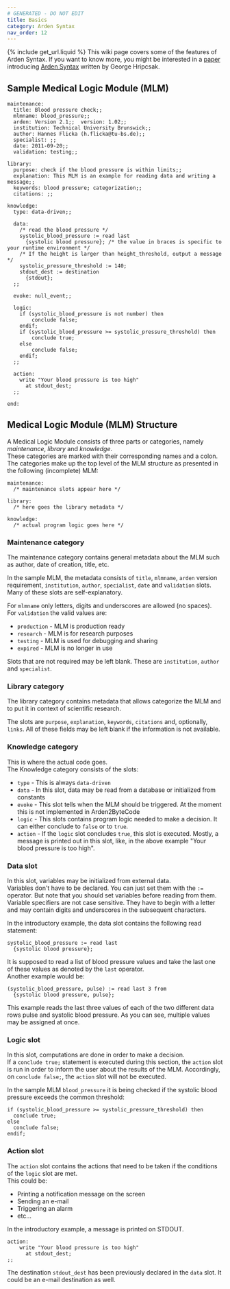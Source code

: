 ```yaml
---
# GENERATED - DO NOT EDIT
title: Basics
category: Arden Syntax
nav_order: 12
---
```

{% include get_url.liquid %}
This wiki page covers some of the features of Arden Syntax. If you want to know more, you might be interested in a [paper](http://www.sciencedirect.com/science/article/pii/0010482594900027) introducing [Arden Syntax](http://en.wikipedia.org/wiki/Arden_syntax) written by George Hripcsak.

## Sample Medical Logic Module (MLM)

	maintenance:
	  title: Blood pressure check;;
	  mlmname: blood_pressure;;
	  arden: Version 2.1;;  version: 1.02;;
	  institution: Technical University Brunswick;;
	  author: Hannes Flicka (h.flicka@tu-bs.de);;
	  specialist: ;;
	  date: 2011-09-20;;
	  validation: testing;;

	library:
	  purpose: check if the blood pressure is within limits;;
	  explanation: This MLM is an example for reading data and writing a message;;
	  keywords: blood pressure; categorization;;
	  citations: ;;

	knowledge:
	  type: data-driven;;

	  data:
		/* read the blood pressure */
		systolic_blood_pressure := read last
		  {systolic blood pressure}; /* the value in braces is specific to your runtime environment */
		/* If the height is larger than height_threshold, output a message */
		systolic_pressure_threshold := 140; 
		stdout_dest := destination
		  {stdout};
	  ;;

	  evoke: null_event;;

	  logic:
		if (systolic_blood_pressure is not number) then
			conclude false;
		endif;
		if (systolic_blood_pressure >= systolic_pressure_threshold) then
			conclude true;
		else
			conclude false;
		endif;
	  ;;

	  action:
		write "Your blood pressure is too high"
		  at stdout_dest;
	  ;;

	end:


## Medical Logic Module (MLM) Structure

A Medical Logic Module consists of three parts or categories, namely _maintenance_, _library_ and _knowledge_.  
These categories are marked with their corresponding names and a colon.  
The categories make up the top level of the MLM structure as presented in the following (incomplete) MLM:

	maintenance:
	  /* maintenance slots appear here */
	
	library:
	  /* here goes the library metadata */
	
	knowledge:
	  /* actual program logic goes here */

### Maintenance category

The maintenance category contains general metadata about the MLM such as author, date of creation, title, etc.

In the sample MLM, the metadata consists of `title`, `mlmname`, `arden` version requirement, `institution`, `author`, `specialist`, `date` and `validation` slots. Many of these slots are self-explanatory.

For `mlmname` only letters, digits and underscores are allowed (no spaces).  
For `validation` the valid values are:

* `production` - MLM is production ready
* `research` - MLM is for research purposes
* `testing` - MLM is used for debugging and sharing
* `expired` - MLM is no longer in use

Slots that are not required may be left blank. These are `institution`, `author` and `specialist`.

### Library category

The library category contains metadata that allows categorize the MLM and to put it in context of scientific research.

The slots are `purpose`, `explanation`, `keywords`, `citations` and, optionally, `links`. All of these fields may be left blank if the information is not available.

### Knowledge category

This is where the actual code goes.  
The Knowledge category consists of the slots:

* `type` - This is always `data-driven`
* `data` - In this slot, data may be read from a database or initialized from constants
* `evoke` - This slot tells when the MLM should be triggered. At the moment this is not implemented in Arden2ByteCode
* `logic` - This slots contains program logic needed to make a decision. It can either conclude to `false` or to `true`.
* `action` - If the `logic` slot concludes `true`, this slot is executed. Mostly, a message is printed out in this slot, like, in the above example "Your blood pressure is too high".

### Data slot

In this slot, variables may be initialized from external data.  
Variables don't have to be declared. You can just set them with the `:=` operator. But note that you should set variables before reading from them.  
Variable specifiers are not case sensitive. They have to begin with a letter and may contain digits and underscores in the subsequent characters.

In the introductory example, the data slot contains the following read statement:

	systolic_blood_pressure := read last
	  {systolic blood pressure};

It is supposed to read a list of blood pressure values and take the last one of these values as denoted by the `last` operator.  
Another example would be: 

	(systolic_blood_pressure, pulse) := read last 3 from
	  {systolic blood pressure, pulse};

This example reads the last three values of each of the two different data rows pulse and systolic blood pressure. As you can see, multiple values may be assigned at once.

### Logic slot

In this slot, computations are done in order to make a decision.  
If a `conclude true;` statement is executed during this section, the `action` slot is run in order to inform the user about the results of the MLM. Accordingly, on `conclude false;`, the `action` slot will not be executed.

In the sample MLM `blood_pressure` it is being checked if the systolic blood pressure exceeds the common threshold:

	if (systolic_blood_pressure >= systolic_pressure_threshold) then
	  conclude true;
	else
	  conclude false;
	endif;

### Action slot

The `action` slot contains the actions that need to be taken if the conditions of the `logic` slot are met.  
This could be:

* Printing a notification message on the screen
* Sending an e-mail
* Triggering an alarm
* etc...

In the introductory example, a message is printed on STDOUT.

	action:
		write "Your blood pressure is too high"
		  at stdout_dest;
	;;

The destination `stdout_dest` has been previously declared in the `data` slot. It could be an e-mail destination as well.
